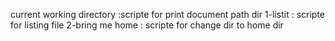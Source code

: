 current working directory :scripte for print document path dir
1-listit : scripte for listing file
2-bring me home : scripte for  change dir to home dir 
